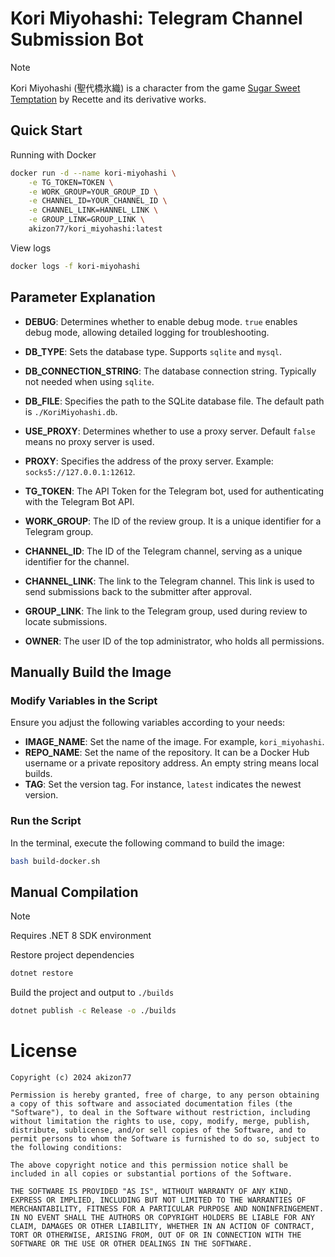 # Kori Miyohashi: Telegram Channel Submission Bot

> [!NOTE]  
> Kori Miyohashi (聖代橋氷織) is a character from the game [Sugar Sweet Temptation](https://store.steampowered.com/app/2374590/Sugar_Sweet_Temptation) by Recette and its derivative works.

## Quick Start

Running with Docker

```bash
docker run -d --name kori-miyohashi \
    -e TG_TOKEN=TOKEN \
    -e WORK_GROUP=YOUR_GROUP_ID \
    -e CHANNEL_ID=YOUR_CHANNEL_ID \
    -e CHANNEL_LINK=HANNEL_LINK \
    -e GROUP_LINK=GROUP_LINK \
    akizon77/kori_miyohashi:latest
```

View logs

```bash
docker logs -f kori-miyohashi
```

## Parameter Explanation

- **DEBUG**: Determines whether to enable debug mode. `true` enables debug mode, allowing detailed logging for troubleshooting.

- **DB_TYPE**: Sets the database type. Supports `sqlite` and `mysql`.

- **DB_CONNECTION_STRING**: The database connection string. Typically not needed when using `sqlite`.

- **DB_FILE**: Specifies the path to the SQLite database file. The default path is `./KoriMiyohashi.db`.

- **USE_PROXY**: Determines whether to use a proxy server. Default `false` means no proxy server is used.

- **PROXY**: Specifies the address of the proxy server. Example: `socks5://127.0.0.1:12612`.

- **TG_TOKEN**: The API Token for the Telegram bot, used for authenticating with the Telegram Bot API.

- **WORK_GROUP**: The ID of the review group. It is a unique identifier for a Telegram group.

- **CHANNEL_ID**: The ID of the Telegram channel, serving as a unique identifier for the channel.

- **CHANNEL_LINK**: The link to the Telegram channel. This link is used to send submissions back to the submitter after approval.

- **GROUP_LINK**: The link to the Telegram group, used during review to locate submissions.

- **OWNER**: The user ID of the top administrator, who holds all permissions.

## Manually Build the Image
### Modify Variables in the Script

Ensure you adjust the following variables according to your needs:

- **IMAGE_NAME**: Set the name of the image. For example, `kori_miyohashi`.
- **REPO_NAME**: Set the name of the repository. It can be a Docker Hub username or a private repository address. An empty string means local builds.
- **TAG**: Set the version tag. For instance, `latest` indicates the newest version.

### Run the Script

In the terminal, execute the following command to build the image:

```bash
bash build-docker.sh
```

## Manual Compilation
> [!NOTE]  
> Requires .NET 8 SDK environment

Restore project dependencies

```bash
dotnet restore
```

Build the project and output to `./builds`

```bash
dotnet publish -c Release -o ./builds
```

# License

```
Copyright (c) 2024 akizon77

Permission is hereby granted, free of charge, to any person obtaining a copy of this software and associated documentation files (the "Software"), to deal in the Software without restriction, including without limitation the rights to use, copy, modify, merge, publish, distribute, sublicense, and/or sell copies of the Software, and to permit persons to whom the Software is furnished to do so, subject to the following conditions:

The above copyright notice and this permission notice shall be included in all copies or substantial portions of the Software.

THE SOFTWARE IS PROVIDED "AS IS", WITHOUT WARRANTY OF ANY KIND, EXPRESS OR IMPLIED, INCLUDING BUT NOT LIMITED TO THE WARRANTIES OF MERCHANTABILITY, FITNESS FOR A PARTICULAR PURPOSE AND NONINFRINGEMENT. IN NO EVENT SHALL THE AUTHORS OR COPYRIGHT HOLDERS BE LIABLE FOR ANY CLAIM, DAMAGES OR OTHER LIABILITY, WHETHER IN AN ACTION OF CONTRACT, TORT OR OTHERWISE, ARISING FROM, OUT OF OR IN CONNECTION WITH THE SOFTWARE OR THE USE OR OTHER DEALINGS IN THE SOFTWARE.
```